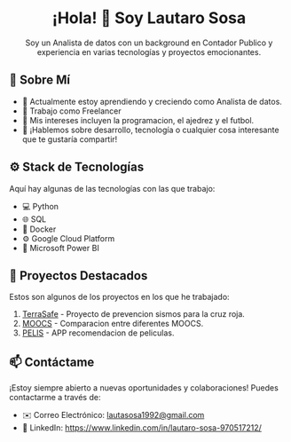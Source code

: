 <h1 align="center">¡Hola! 👋 Soy Lautaro Sosa</h1>


<p align="center">
Soy un Analista de datos con un background en Contador Publico y experiencia en varias tecnologías y proyectos emocionantes.
</p>

## 🚀 Sobre Mí

- 🌱 Actualmente estoy aprendiendo y creciendo como Analista de datos.
- 💼 Trabajo como Freelancer 
- 🎯 Mis intereses incluyen la programacion, el ajedrez y el futbol.
- 💬 ¡Hablemos sobre desarrollo, tecnología o cualquier cosa interesante que te gustaría compartir!

## ⚙️ Stack de Tecnologías

Aquí hay algunas de las tecnologías con las que trabajo:

- 💻 Python
- 🌐 SQL
- 📱 Docker
- ⚙️  Google Cloud Platform
- 🎨 Microsoft Power BI

## 🌟 Proyectos Destacados

Estos son algunos de los proyectos en los que he trabajado:

1. [TerraSafe](https://github.com/DJAKOVIC12/TerraSafe) - Proyecto de prevencion sismos para la cruz roja.
2. [MOOCS](https://github.com/DJAKOVIC12/PI_DA_MOOCS) - Comparacion entre diferentes MOOCS.
3. [PELIS](https://github.com/DJAKOVIC12/MLOPS_PELIS) - APP recomendacion de peliculas.

## 📫 Contáctame

¡Estoy siempre abierto a nuevas oportunidades y colaboraciones! Puedes contactarme a través de:

- ✉️ Correo Electrónico: lautasosa1992@gmail.com
- 💼 LinkedIn: https://www.linkedin.com/in/lautaro-sosa-970517212/



